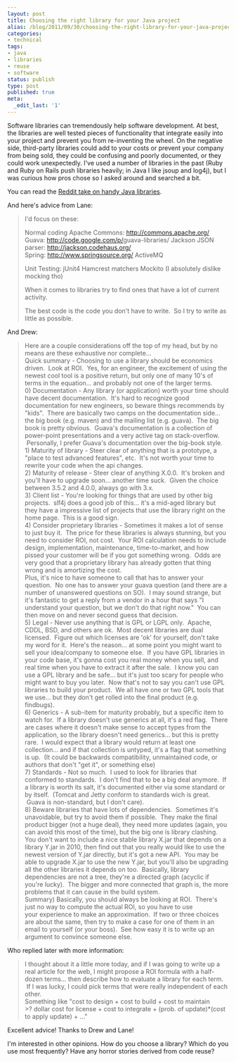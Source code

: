 ```yaml
---
layout: post
title: Choosing the right library for your Java project
alias: /blog/2011/09/30/choosing-the-right-library-for-your-java-project/
categories:
- technical
tags:
- java
- libraries
- reuse
- software
status: publish
type: post
published: true
meta:
  _edit_last: '1'
---
```

Software libraries can tremendously help software development. At best, the libraries are well tested pieces of functionality that integrate easily into your project and prevent you from re-inventing the wheel. On the negative side, third-party libraries could add to your costs or prevent your company from being sold, they could be confusing and poorly documented, or they could work unexpectedly. I've used a number of libraries in the past (Ruby and Ruby on Rails push libraries heavily; in Java I like jsoup and log4j), but I was curious how pros chose so I asked around and searched a bit.

You can read the <a title="Reddit: Handy Java Libraries" href="http://www.reddit.com/r/java/comments/kis7l/handy_java_libraries_you_use">Reddit take on handy Java libraries</a>.

And here's advice from Lane:
<blockquote>I'd focus on these:

Normal coding
Apache Commons: <a href="http://commons.apache.org/" target="_blank">http://commons.apache.org/</a>
Guava: <a href="http://code.google.com/p/guava-libraries/" target="_blank">http://code.google.com/p/<wbr>guava-libraries/</wbr></a>
Jackson JSON parser: <a href="http://jackson.codehaus.org/" target="_blank">http://jackson.codehaus.org/</a>
Spring: <a href="http://www.springsource.org/" target="_blank">http://www.springsource.org/</a>
ActiveMQ

Unit Testing:
jUnit4
Hamcrest matchers
Mockito (I absolutely dislike mocking tho)

When it comes to libraries try to find ones that have a lot of current activity.

The best code is the code you don't have to write.  So I try to write
as little as possible.</blockquote>
And Drew:
<blockquote>
<div>Here are a couple considerations off the top of my head, but by no means are these exhaustive nor complete...</div>
<div>Quick summary - Choosing to use a library should be economics driven.  Look at ROI.  Yes, for an engineer, the excitement of using the newest cool tool is a positive return, but only one of many 10's of terms in the equation... and probably not one of the larger terms.</div>
<div>0) Documentation - Any library (or application) worth your time should have decent documentation.  It's hard to recognize good documentation for new engineers, so beware things recommends by "kids".  There are basically two camps on the documentation side... the big book (e.g. maven) and the mailing list (e.g. guava).  The big book is pretty obvious.  Guava's documentation is a collection of power-point presentations and a very active tag on stack-overflow.  Personally, I prefer Guava's documentation over the big-book style.</div>
<div>1) Maturity of library - Steer clear of anything that is a prototype, a "place to test advanced features", etc.  It's not worth your time to rewrite your code when the api changes.</div>
<div>2) Maturity of release - Steer clear of anything X.0.0.  It's broken and you'll have to upgrade soon... another time suck.  Given the choice between 3.5.2 and 4.0.0, always go with 3.x.</div>
<div>3) Client list - You're looking for things that are used by other big projects.  slf4j does a good job of this... it's a mid-aged library but they have a impressive list of projects that use the library right on the home page.  This is a good sign.</div>
<div>4) Consider proprietary libraries - Sometimes it makes a lot of sense to just buy it.  The price for these libraries is always stunning, but you need to consider ROI, not cost.  Your ROI calculation needs to include design, implementation, maintenance, time-to-market, and how pissed your customer will be if you got something wrong.  Odds are very good that a proprietary library has already gotten that thing wrong and is amortizing the cost.</div>
<div>Plus, it's nice to have someone to call that has to answer your question.  No one has to answer your guava question (and there are a number of unanswered questions on SO).  I may sound strange, but it's fantastic to get a reply from a vendor in a hour that says "I understand your question, but we don't do that right now."  You can then move on and never second guess that decision.</div>
<div>5) Legal - Never use anything that is GPL or LGPL only.  Apache, CDDL, BSD, and others are ok.  Most decent libraries are dual licensed.  Figure out which licenses are 'ok' for yourself, don't take my word for it.  Here's the reason... at some point you might want to sell your idea/company to someone else.  If you have GPL libraries in your code base, it's gonna cost you real money when you sell, and real time when you have to extract it after the sale.  I know you can use a GPL library and be safe... but it's just too scary for people who might want to buy you later.  Now that's not to say you can't use GPL libraries to build your product.  We all have one or two GPL tools that we use... but they don't get rolled into the final product (e.g. findbugs).</div>
<div>6) Generics - A sub-item for maturity probably, but a specific item to watch for.  If a library doesn't use generics at all, it's a red flag.  There are cases where it doesn't make sense to accept types from the application, so the library doesn't need generics... but this is pretty rare.  I would expect that a library would return at least one collection... and if that collection is untyped, it's a flag that something is up.  (It could be backwards compatibility, unmaintained code, or authors that don't "get it", or something else)</div>
<div>7) Standards - Not so much.  I used to look for libraries that conformed to standards.  I don't find that to be a big deal anymore.  If a library is worth its salt, it's documented either via some standard or by itself.  (Tomcat and Jetty conform to standards wich is great.  Guava is non-standard, but I don't care).</div>
<div>8) Beware libraries that have lots of dependencies.  Sometimes it's unavoidable, but try to avoid them if possible.  They make the final product bigger (not a huge deal), they need more updates (again, you can avoid this most of the time), but the big one is library clashing. You don't want to include a nice stable library X.jar that depends on a library Y.jar in 2010, then find out that you really would like to use the newest version of Y.jar directly, but it's got a new API.  You may be able to upgrade X.jar to use the new Y.jar, but you'll also be upgrading all the other libraries it depends on too.  Basically, library dependencies are not a tree, they're a directed graph (acyclic if you're lucky).  The bigger and more connected that graph is, the more problems that it can cause in the build system.</div>
<div>Summary) Basically, you should always be looking at ROI.  There's just no way to compute the actual ROI, so you have to use your experience to make an approximation.  If two or three choices are about the same, then try to make a case for one of them in an email to yourself (or your boss).  See how easy it is to write up an argument to convince someone else.</div></blockquote>
Who replied later with more information:
<blockquote>
<div>I thought about it a little more today, and if I was going to write up a real article for the web, I might propose a ROI formula with a half-dozen terms... then describe how to evaluate a library for each term.  If I was lucky, I could pick terms that were really independent of each other.</div>
<div>Something like "cost to design + cost to build + cost to maintain &gt;? dollar cost for license + cost to integrate + (prob. of update)*(cost to apply update) + ..."</div></blockquote>
Excellent advice! Thanks to Drew and Lane!

I'm interested in other opinions. How do you choose a library? Which do you use most frequently? Have any horror stories derived from code reuse?

